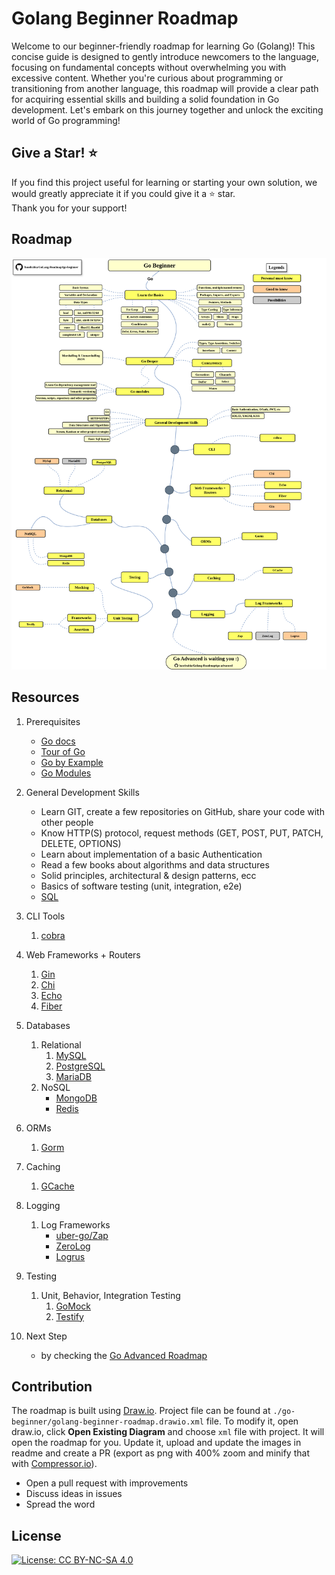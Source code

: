 # Golang Beginner Roadmap

Welcome to our beginner-friendly roadmap for learning Go (Golang)! This concise guide is designed to gently introduce newcomers to the language, focusing on fundamental concepts without overwhelming you with excessive content. Whether you're curious about programming or transitioning from another language, this roadmap will provide a clear path for acquiring essential skills and building a solid foundation in Go development. Let's embark on this journey together and unlock the exciting world of Go programming!
## Give a Star! :star:

If you find this project useful for learning or starting your own solution, we would greatly appreciate it if you could give it a :star: star. </br>  Thank you for your support!  

## Roadmap

![Golang Beginner Roadmap](./golang-beginner-roadmap.drawio.png)


## Resources

1. Prerequisites

   - [Go docs ](https://go.dev/doc/)
   - [Tour of Go](https://go.dev/tour/welcome/1)
   - [Go by Example](https://gobyexample.com/)
   - [Go Modules](https://blog.golang.org/using-go-modules)

2. General Development Skills

   - Learn GIT, create a few repositories on GitHub, share your code with other people
   - Know HTTP(S) protocol, request methods (GET, POST, PUT, PATCH, DELETE, OPTIONS)
   - Learn about implementation of a basic Authentication
   - Read a few books about algorithms and data structures
   - Solid principles, architectural & design patterns, ecc
   - Basics of software testing (unit, integration, e2e)
   - [SQL](https://www.w3schools.com/sql/default.asp)


3. CLI Tools
   1. [cobra](https://github.com/spf13/cobra)

4. Web Frameworks + Routers

   1. [Gin](https://github.com/gin-gonic/gin)
   2. [Chi](https://github.com/go-chi/chi)
   3. [Echo](https://github.com/labstack/echo)
   4. [Fiber](https://github.com/gofiber/fiber)
   
5. Databases

   1. Relational
      1. [MySQL](https://www.mysql.com/)
      2. [PostgreSQL](https://www.postgresql.org/)
      3. [MariaDB](https://mariadb.org/)
   2. NoSQL
      - [MongoDB](https://www.mongodb.com/)
      - [Redis](https://redis.io/)

6. ORMs

   1. [Gorm](https://github.com/go-gorm/gorm)

7. Caching

   1. [GCache](https://github.com/bluele/gcache)

8. Logging

   1. Log Frameworks
      - [uber-go/Zap](https://github.com/uber-go/zap)
      - [ZeroLog](https://github.com/rs/zerolog)
      - [Logrus](https://github.com/sirupsen/logrus)
  
9. Testing

    1. Unit, Behavior, Integration Testing
       1. [GoMock](https://github.com/golang/mock)
       2. [Testify](https://github.com/stretchr/testify)

10. Next Step 
      - by checking the [Go Advanced Roadmap](./go-advanced/README.md)


## Contribution

The roadmap is built using [Draw.io](https://www.draw.io/). Project file can be found at `./go-beginner/golang-beginner-roadmap.drawio.xml` file. To modify it, open draw.io, click **Open Existing Diagram** and choose `xml` file with project. It will open the roadmap for you. Update it, upload and update the images in readme and create a PR (export as png with 400% zoom and minify that with [Compressor.io](https://compressor.io/compress)).

- Open a pull request with improvements
- Discuss ideas in issues
- Spread the word

## License

[![License: CC BY-NC-SA 4.0](https://img.shields.io/badge/License-CC%20BY--NC--SA%204.0-lightgrey.svg)](https://creativecommons.org/licenses/by-nc-sa/4.0/)

